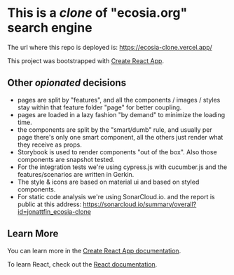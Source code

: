 # This is a *clone* of "ecosia.org" search engine

The url where this repo is deployed is: https://ecosia-clone.vercel.app/

This project was bootstrapped with [Create React App](https://github.com/facebook/create-react-app).

## Other *opionated* decisions

- pages are split by "features", and all the components / images / styles stay within that feature folder "page" for better coupling.
- pages are loaded in a lazy fashion "by demand" to minimize the loading time.
- the components are split by the "smart/dumb" rule, and usually per page there's only one smart component, all the others just render what they receive as props.
- Storybook is used to render components "out of the box". Also those components are snapshot tested.
- For the integration tests we're using cypress.js with cucumber.js and the features/scenarios are written in Gerkin.
- The style & icons are based on material ui and based on styled components.
- For static code analysis we're using SonarCloud.io. and the report is public at this address: https://sonarcloud.io/summary/overall?id=jonattfin_ecosia-clone

## Learn More

You can learn more in the [Create React App documentation](https://facebook.github.io/create-react-app/docs/getting-started).

To learn React, check out the [React documentation](https://reactjs.org/).
